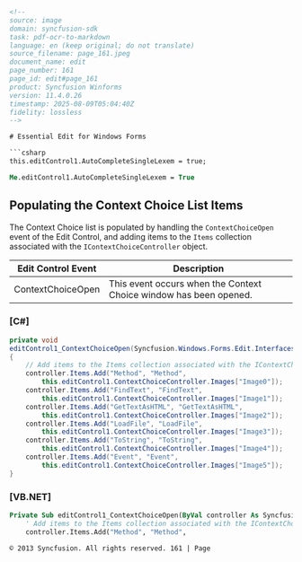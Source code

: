 ```html
<!-- 
source: image
domain: syncfusion-sdk
task: pdf-ocr-to-markdown
language: en (keep original; do not translate)
source_filename: page_161.jpeg
document_name: edit
page_number: 161
page_id: edit#page_161
product: Syncfusion Winforms
version: 11.4.0.26
timestamp: 2025-08-09T05:04:40Z
fidelity: lossless
-->

# Essential Edit for Windows Forms

```csharp
this.editControl1.AutoCompleteSingleLexem = true;
```

```vb
Me.editControl1.AutoCompleteSingleLexem = True
```

## Populating the Context Choice List Items

The Context Choice list is populated by handling the `ContextChoiceOpen` event of the Edit Control, and adding items to the `Items` collection associated with the `IContextChoiceController` object.

| Edit Control Event       | Description                                                                                     |
|--------------------------|-------------------------------------------------------------------------------------------------|
| ContextChoiceOpen        | This event occurs when the Context Choice window has been opened.                             |

### [C#]

```csharp
private void
editControl1_ContextChoiceOpen(Syncfusion.Windows.Forms.Edit.Interfaces.IContextChoiceController controller)
{
    // Add items to the Items collection associated with the IContextChoiceController object.
    controller.Items.Add("Method", "Method",
        this.editControl1.ContextChoiceController.Images["Image0"]);
    controller.Items.Add("FindText", "FindText",
        this.editControl1.ContextChoiceController.Images["Image1"]);
    controller.Items.Add("GetTextAsHTML", "GetTextAsHTML",
        this.editControl1.ContextChoiceController.Images["Image2"]);
    controller.Items.Add("LoadFile", "LoadFile",
        this.editControl1.ContextChoiceController.Images["Image3"]);
    controller.Items.Add("ToString", "ToString",
        this.editControl1.ContextChoiceController.Images["Image4"]);
    controller.Items.Add("Event", "Event",
        this.editControl1.ContextChoiceController.Images["Image5"]);
}
```

### [VB.NET]

```vb
Private Sub editControl1_ContextChoiceOpen(ByVal controller As Syncfusion.Windows.Forms.Edit.Interfaces.IContextChoiceController) Handles EditControl1.ContextChoiceOpen
    ' Add items to the Items collection associated with the IContextChoiceController object.
    controller.Items.Add("Method", "Method",
```

``` 
© 2013 Syncfusion. All rights reserved. 161 | Page 
```

<!-- tags: [Syncfusion Winforms, edit control, ContextChoiceController, Items collection, essential edit] keywords: [edit controller, context choice open, image controller, items, IContextChoiceController, method, findtext, gettextashtml, loadfile, tostring, event] -->
``` 
